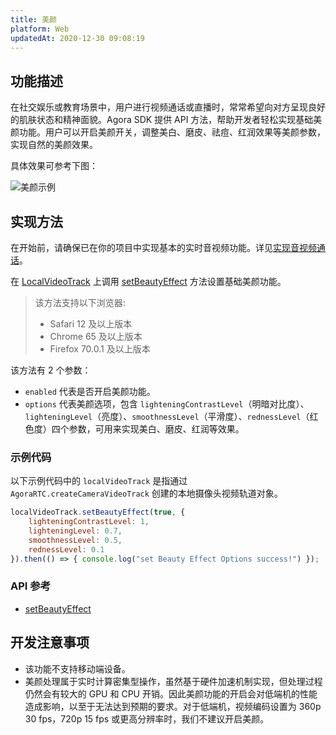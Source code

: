```yaml
---
title: 美颜
platform: Web
updatedAt: 2020-12-30 09:08:19
---
```

## 功能描述

在社交娱乐或教育场景中，用户进行视频通话或直播时，常常希望向对方呈现良好的肌肤状态和精神面貌。Agora SDK 提供 API 方法，帮助开发者轻松实现基础美颜功能。用户可以开启美颜开关，调整美白、磨皮、祛痘、红润效果等美颜参数，实现自然的美颜效果。

具体效果可参考下图：

![美颜示例](https://web-cdn.agora.io/docs-files/1553753110307)

## 实现方法

在开始前，请确保已在你的项目中实现基本的实时音视频功能。详见[实现音视频通话](basic_call_web_ng)。

在 [LocalVideoTrack](./API%20Reference/web/NG%20v4.0.0/interfaces/ilocalvideotrack.html) 上调用 [setBeautyEffect](./API%20Reference/web/NG%20v4.0.0/interfaces/ilocalvideotrack.html#setbeautyeffect) 方法设置基础美颜功能。
> 该方法支持以下浏览器:
> - Safari 12 及以上版本
> - Chrome 65 及以上版本
> - Firefox 70.0.1 及以上版本

该方法有 2 个参数：
- `enabled` 代表是否开启美颜功能。
- `options` 代表美颜选项，包含 `lighteningContrastLevel`（明暗对比度）、`lighteningLevel`（亮度）、`smoothnessLevel`（平滑度）、`rednessLevel`（红色度）四个参数，可用来实现美白、磨皮、红润等效果。

### 示例代码

以下示例代码中的 `localVideoTrack` 是指通过 `AgoraRTC.createCameraVideoTrack` 创建的本地摄像头视频轨道对象。

```js
localVideoTrack.setBeautyEffect(true, {
    lighteningContrastLevel: 1,
    lighteningLevel: 0.7,
    smoothnessLevel: 0.5,
    rednessLevel: 0.1
}).then(() => { console.log("set Beauty Effect Options success!") });
```

### API 参考

- [setBeautyEffect](./API%20Reference/web/NG%20v4.0.0/interfaces/ilocalvideotrack.html#setbeautyeffect)

## 开发注意事项
- 该功能不支持移动端设备。
- 美颜处理属于实时计算密集型操作，虽然基于硬件加速机制实现，但处理过程仍然会有较大的 GPU 和 CPU 开销。因此美颜功能的开启会对低端机的性能造成影响，以至于无法达到预期的要求。对于低端机，视频编码设置为 360p 30 fps，720p 15 fps 或更高分辨率时，我们不建议开启美颜。